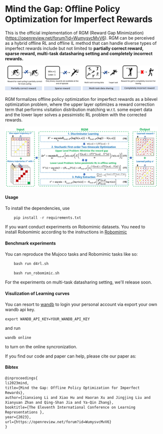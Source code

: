# Mind the Gap: Offline Policy Optimization for Imperfect Rewards
This is the official implementation of RGM (Reward Gap Minimization) (https://openreview.net/forum?id=WumysvcMvV6). RGM can be perceived as a hybrid offline RL
and offline IL method that can handle diverse types of imperfect rewards include but not limited to
**partially correct reward, sparse reward, multi-task datasharing setting and completely incorrect rewards.**

![avatar](documents/diverse_rewards)

RGM formalizes offline policy optimization for imperfect rewards as a bilevel optimization problem, where the upper layer optimizes a reward correction
term that performs visitation distribution matching w.r.t. some expert data and the lower layer solves a pessimistic RL problem with the corrected rewards.

![avatar](documents/framework)
#### Usage
To install the dependencies, use 
```python
    pip install -r requirements.txt
```
If you want conduct experiments on Robomimic datasets. You need to install Robomimic according to the
instructions in [Robomimic](https://robomimic.github.io/)

#### Benchmark experiments
You can reproduce the  Mujoco tasks and Robomimic tasks like so:
```python
    bash run d4rl.sh
```
```python
    bash run_robomimic.sh
```
For the experiments on multi-task datasharing setting, we'll release soon.

#### Visulization of Learning curves
You can resort to [wandb](https://wandb.ai/site) to login your personal account via export your own wandb api key.
```
export WANDB_API_KEY=YOUR_WANDB_API_KEY
```
and run 
```
wandb online
```
to turn on the online syncronization.


If you find our code and paper can help, please cite our paper as:
#### Bibtex

```
@inproceedings{
li2023mind,
title={Mind the Gap: Offline Policy Optimization for Imperfect Rewards},
author={Jianxiong Li and Xiao Hu and Haoran Xu and Jingjing Liu and Xianyuan Zhan and Qing-Shan Jia and Ya-Qin Zhang},
booktitle={The Eleventh International Conference on Learning Representations },
year={2023},
url={https://openreview.net/forum?id=WumysvcMvV6}
}
```

